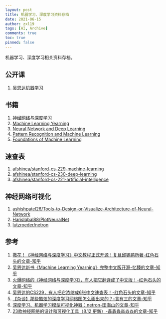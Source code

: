 ```yaml
---
layout: post
title: 机器学习、深度学习资料存档
date: 2021-06-15
author: zxl19
tags: [AI, Archive]
comments: true
toc: true
pinned: false
---
```


机器学习、深度学习相关资料存档。

<!-- more -->

## 公开课

1. [吴恩达机器学习](https://study.163.com/course/introduction/1210076550.htm)

## 书籍

1. [神经网络与深度学习](https://nndl.github.io/)
2. [Machine Learning Yearning](https://github.com/deeplearning-ai/machine-learning-yearning-cn)
3. [Neural Network and Deep Learning](http://neuralnetworksanddeeplearning.com/about.html)
4. [Pattern Recognition and Machine Learning](http://users.isr.ist.utl.pt/~wurmd/Livros/school/Bishop%20-%20Pattern%20Recognition%20And%20Machine%20Learning%20-%20Springer%20%202006.pdf)
5. [Foundations of Machine Learning](https://cs.nyu.edu/~mohri/mlbook/)

## 速查表

1. [afshinea/stanford-cs-229-machine-learning](https://github.com/afshinea/stanford-cs-229-machine-learning)
2. [afshinea/stanford-cs-230-deep-learning](https://github.com/afshinea/stanford-cs-230-deep-learning)
3. [afshinea/stanford-cs-221-artificial-intelligence](https://github.com/afshinea/stanford-cs-221-artificial-intelligence)

## 神经网络可视化

1. [ashishpatel26/Tools-to-Design-or-Visualize-Architecture-of-Neural-Network](https://github.com/ashishpatel26/Tools-to-Design-or-Visualize-Architecture-of-Neural-Network)
2. [HarisIqbal88/PlotNeuralNet](https://github.com/HarisIqbal88/PlotNeuralNet)
3. [lutzroeder/netron](https://github.com/lutzroeder/netron)

## 参考

1. [撒花！《神经网络与深度学习》中文教程正式开源！复旦邱锡鹏所著-红色石头的文章-知乎](https://zhuanlan.zhihu.com/p/61948968)
2. [吴恩达新书《Machine Learning Yearning》完整中文版开源-忆臻的文章-知乎](https://zhuanlan.zhihu.com/p/86274697)
3. [火爆网络的《神经网络与深度学习》，有人把它翻译成了中文版！-红色石头的文章-知乎](https://zhuanlan.zhihu.com/p/58144032)
4. [吴恩达的CS229，有人把它浓缩成6张中文速查表！-红色石头的文章-知乎](https://zhuanlan.zhihu.com/p/56534902)
5. [【杂谈】那些酷炫的深度学习网络图怎么画出来的？-言有三的文章-知乎](https://zhuanlan.zhihu.com/p/60146525)
6. [深度学习、机器学习模型可视化神器：netron-田海山的文章-知乎](https://zhuanlan.zhihu.com/p/71207696)
7. [23款神经网络的设计和可视化工具（8.12 更新）-鑫鑫淼淼焱焱的文章-知乎](https://zhuanlan.zhihu.com/p/147462170)
